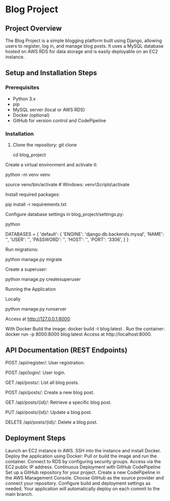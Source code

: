 # Blog Project

## Project Overview
The Blog Project is a simple blogging platform built using Django, allowing users to register, log in, and manage blog posts. It uses a MySQL database hosted on AWS RDS for data storage and is easily deployable on an EC2 instance.

## Setup and Installation Steps

### Prerequisites
- Python 3.x
- pip
- MySQL server (local or AWS RDS)
- Docker (optional)
- GitHub for version control and CodePipeline

### Installation
1. Clone the repository:
   git clone <repository-url>
   
   cd blog_project
   
Create a virtual environment and activate it:

python -m venv venv

source venv/bin/activate  # Windows: venv\Scripts\activate

Install required packages:

pip install -r requirements.txt

Configure database settings in blog_project/settings.py:

python

DATABASES = {
    'default': {
        'ENGINE': 'django.db.backends.mysql',
        'NAME': '',
        'USER': '',
        'PASSWORD': '',
        'HOST': '',
        'PORT': '3306',
    }
}

Run migrations:

python manage.py migrate

Create a superuser:

python manage.py createsuperuser

Running the Application

Locally

python manage.py runserver

Access at http://127.0.0.1:8000.

With Docker
Build the image:
docker build -t blog:latest .
Run the container:
docker run -p 8000:8000 blog:latest
Access at http://localhost:8000.

## API Documentation (REST Endpoints)
POST /api/register/: User registration.

POST /api/login/: User login.

GET /api/posts/: List all blog posts.

POST /api/posts/: Create a new blog post.

GET /api/posts/{id}/: Retrieve a specific blog post.

PUT /api/posts/{id}/: Update a blog post.

DELETE /api/posts/{id}/: Delete a blog post.

## Deployment Steps
Launch an EC2 instance in AWS.
SSH into the instance and install Docker.
Deploy the application using Docker:
Pull or build the image and run the container.
Connect to RDS by configuring security groups.
Access via the EC2 public IP address.
Continuous Deployment with GitHub CodePipeline
Set up a GitHub repository for your project.
Create a new CodePipeline in the AWS Management Console.
Choose GitHub as the source provider and connect your repository.
Configure build and deployment settings as needed.
Your application will automatically deploy on each commit to the main branch.
